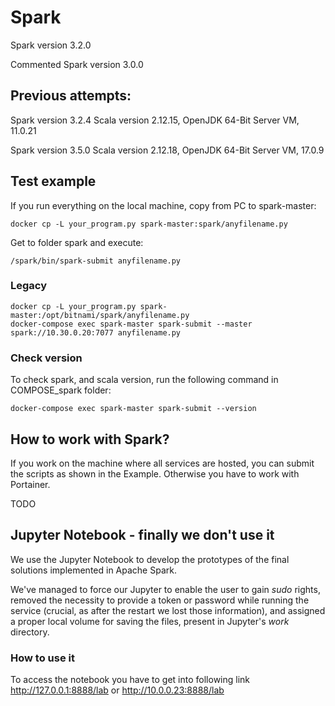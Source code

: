 # Spark

Spark version 3.2.0

Commented Spark version 3.0.0

## Previous attempts:

Spark version 3.2.4
Scala version 2.12.15, OpenJDK 64-Bit Server VM, 11.0.21

Spark version 3.5.0
Scala version 2.12.18, OpenJDK 64-Bit Server VM, 17.0.9

## Test example

If you run everything on the local machine, copy from PC to spark-master:

```
docker cp -L your_program.py spark-master:spark/anyfilename.py
```

Get to folder spark and execute:

```
/spark/bin/spark-submit anyfilename.py
```

### Legacy

```
docker cp -L your_program.py spark-master:/opt/bitnami/spark/anyfilename.py
docker-compose exec spark-master spark-submit --master spark://10.30.0.20:7077 anyfilename.py
```

### Check version

To check spark, and scala version, run the following command in COMPOSE_spark folder:

```
docker-compose exec spark-master spark-submit --version
```

## How to work with Spark?

If you work on the machine where all services are hosted, you can submit the scripts as shown in the Example. Otherwise you have to work with Portainer.

TODO

## Jupyter Notebook - finally we don't use it

We use the Jupyter Notebook to develop the prototypes of the final solutions implemented in Apache Spark.

We've managed to force our Jupyter to enable the user to gain *sudo* rights, removed the necessity to provide a token or password while running the service (crucial, as after the restart we lost those information), and assigned a proper local volume for saving the files, present in Jupyter's *work* directory.

### How to use it

To access the notebook you have to get into following link http://127.0.0.1:8888/lab or http://10.0.0.23:8888/lab

